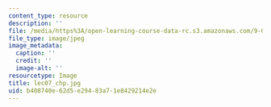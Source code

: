 ```yaml
---
content_type: resource
description: ''
file: /media/https%3A/open-learning-course-data-rc.s3.amazonaws.com/9-00sc-introduction-to-psychology-fall-2011/b408740e62d5e29483a71e8429214e2e_lec07_chp.jpg
file_type: image/jpeg
image_metadata:
  caption: ''
  credit: ''
  image-alt: ''
resourcetype: Image
title: lec07_chp.jpg
uid: b408740e-62d5-e294-83a7-1e8429214e2e
---
```

